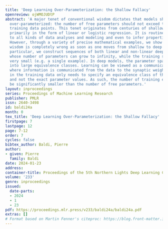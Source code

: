 ```yaml
---
title: 'Deep Learning Over-Parameterization: the Shallow Fallacy'
openreview: ojWMOJUDtP
abstract: 'A major tenet of conventional wisdom dictates that models should not be
  over-parameterized: the number of free parameters should not exceed the number of
  training data points. This tenet originates from centuries of shallow learning,
  primarily in the form of linear or logistic regression. It is routinely applied
  to all kinds of data analyses and modeling and even to infer properties of the brain.
  However, through a variety of precise mathematical examples, we show that this conventional
  wisdom is completely wrong as soon as one moves from shallow to deep learning. In
  particular, we construct sequences of both linear and non-linear deep learning models
  whose number of parameters can grow to infinity, while the training set can remain
  very small (e.g. a single example). In deep models, the parameter space is partitioned
  into large equivalence classes. Learning can be viewed as a communication process
  where information is communicated from the data to the synaptic weights. The information
  in the training data only needs to specify an equivalence class of the parameters,
  and not the exact parameter values. As such, the number of training examples can
  be significantly smaller than the number of free parameters.'
layout: inproceedings
series: Proceedings of Machine Learning Research
publisher: PMLR
issn: 2640-3498
id: baldi24a
month: 0
tex_title: 'Deep Learning Over-Parameterization: the Shallow Fallacy'
firstpage: 7
lastpage: 12
page: 7-12
order: 7
cycles: false
bibtex_author: Baldi, Pierre
author:
- given: Pierre
  family: Baldi
date: 2024-01-23
address:
container-title: Proceedings of the 5th Northern Lights Deep Learning Conference ({NLDL})
volume: '233'
genre: inproceedings
issued:
  date-parts:
  - 2024
  - 1
  - 23
pdf: https://proceedings.mlr.press/v233/baldi24a/baldi24a.pdf
extras: []
# Format based on Martin Fenner's citeproc: https://blog.front-matter.io/posts/citeproc-yaml-for-bibliographies/
---
```

